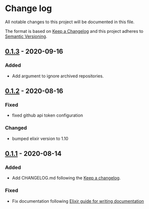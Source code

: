 # Change log

All notable changes to this project will be documented in this file.

The format is based on [Keep a Changelog](http://keepachangelog.com/en/1.0.0/)
and this project adheres to [Semantic Versioning](http://semver.org/spec/v2.0.0.html).

## [0.1.3][] - 2020-09-16

### Added

-   Add argument to ignore archived repositories.

## [0.1.2][] - 2020-08-16

### Fixed

-   fixed github api token configuration

### Changed

-   bumped elixir version to 1.10

## [0.1.1][] - 2020-08-14

### Added

-   Add CHANGELOG.md following the [Keep a changelog](http://keepachangelog.com).

### Fixed

-   Fix documentation following [Elixir guide for writing documentation](https://hexdocs.pm/elixir/writing-documentation.html)

[0.1.3]: https://github.com/volcov/lilictocat/compare/v0.1.2...v0.1.3
[0.1.2]: https://github.com/volcov/lilictocat/compare/v0.1.1...v0.1.2
[0.1.1]: https://github.com/volcov/lilictocat/compare/v0.1.0...v0.1.1
